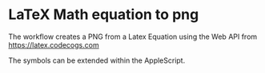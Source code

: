 # LaTeX Math equation to png

The workflow creates a PNG from a Latex Equation using the Web API from https://latex.codecogs.com

The symbols can be extended within the AppleScript. 